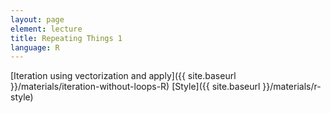 ```yaml
---
layout: page
element: lecture
title: Repeating Things 1
language: R
---
```


[Iteration using vectorization and apply]({{ site.baseurl }}/materials/iteration-without-loops-R)
[Style]({{ site.baseurl }}/materials/r-style)